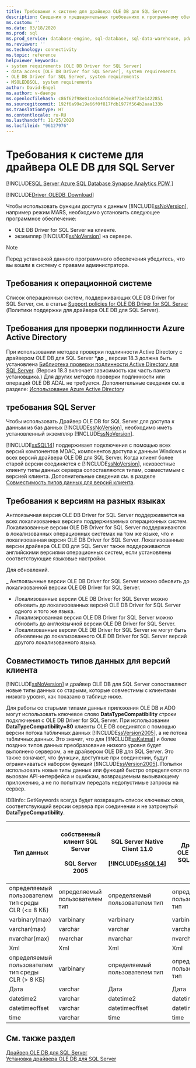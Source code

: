 ```yaml
---
title: Требования к системе для драйвера OLE DB для SQL Server
description: Сведения о предварительных требованиях к программному обеспечению, необходимых для использования функций доступа к данным SQL Server, например функции MARS, в OLE DB Driver for SQL Server.
ms.custom: ''
ms.date: 03/18/2020
ms.prod: sql
ms.prod_service: database-engine, sql-database, sql-data-warehouse, pdw
ms.reviewer: ''
ms.technology: connectivity
ms.topic: reference
helpviewer_keywords:
- system requirements [OLE DB Driver for SQL Server]
- data access [OLE DB Driver for SQL Server], system requirements
- OLE DB Driver for SQL Server, system requirements
- MSOLEDBSQL, system requirements
author: David-Engel
ms.author: v-daenge
ms.openlocfilehash: c86f62f98e81ce3c4fdd86e1e79e8f73e1422851
ms.sourcegitcommit: 192f6a99e19e66f0f817fdb1977f564b2aaa133b
ms.translationtype: HT
ms.contentlocale: ru-RU
ms.lasthandoff: 11/25/2020
ms.locfileid: "96127976"
---
```

# <a name="system-requirements-for-ole-db-driver-for-sql-server"></a>Требования к системе для драйвера OLE DB для SQL Server

[!INCLUDE[SQL Server Azure SQL Database Synapse Analytics PDW ](../../includes/applies-to-version/sql-asdb-asdbmi-asa-pdw.md)]

[!INCLUDE[Driver_OLEDB_Download](../../includes/driver_oledb_download.md)]

Чтобы использовать функции доступа к данным [!INCLUDE[ssNoVersion](../../includes/ssnoversion-md.md)], например режим MARS, необходимо установить следующее программное обеспечение:  

* OLE DB Driver for SQL Server на клиенте.  
* экземпляр [!INCLUDE[ssNoVersion](../../includes/ssnoversion-md.md)] на сервере.

> [!NOTE]  
> Перед установкой данного программного обеспечения убедитесь, что вы вошли в систему с правами администратора.  

## <a name="operating-system-requirements"></a>Требования к операционной системе  

Список операционных систем, поддерживающих OLE DB Driver for SQL Server, см. в статье [Support policies for OLE DB Driver for SQL Server](../oledb/applications/support-policies-for-oledb-driver-for-sql-server.md) (Политики поддержки для драйвера OLE DB для SQL Server).  

## <a name="azure-active-directory-authentication-requirements"></a>Требования для проверки подлинности Azure Active Directory  

При использовании методов проверки подлинности Active Directory с драйвером OLE DB для SQL Server ***до** _ версии 18.3 должна быть установлена [Библиотека проверки подлинности Active Directory для SQL Server](https://go.microsoft.com/fwlink/?LinkID=513072). (Версия 18.3 включает зависимость как часть пакета установщика.) Для других методов проверки подлинности или операций OLE DB ADAL не требуется. Дополнительные сведения см. в разделе: [Использование Azure Active Directory](features/using-azure-active-directory.md)

## <a name="sql-server-requirements"></a>требования SQL Server  

Чтобы использовать Драйвер OLE DB for SQL Server для доступа к данным из баз данных [!INCLUDE[ssNoVersion](../../includes/ssnoversion-md.md)], необходимо иметь установленный экземпляр [!INCLUDE[ssNoVersion](../../includes/ssnoversion-md.md)].  

[!INCLUDE[ssSQL14](../../includes/sssql14-md.md)] поддерживает подключения с помощью всех версий компонентов MDAC, компонентов доступа к данным Windows и всех версий драйвера OLE DB для SQL Server. Когда клиент более старой версии соединяется с [!INCLUDE[ssNoVersion](../../includes/ssnoversion-md.md)], неизвестные клиенту типы данных сервера сопоставляются типам, совместимым с версией клиента. Дополнительные сведения см. в разделе [Совместимость типов данных для версий клиента](#data-type-compatibility-for-client-versions).  

## <a name="cross-language-requirements"></a>Требования к версиям на разных языках  

Англоязычная версия OLE DB Driver for SQL Server поддерживается на всех локализованных версиях поддерживаемых операционных систем. Локализованные версии OLE DB Driver for SQL Server поддерживаются в локализованных операционных системах на том же языке, что и локализованная версия OLE DB Driver for SQL Server. Локализованные версии драйвера OLE DB для SQL Server также поддерживаются английскими версиями операционных систем, если установлены соответствующие языковые настройки.  

Для обновлений.  

_ Англоязычные версии OLE DB Driver for SQL Server можно обновить до локализованной версии OLE DB Driver for SQL Server.  
* Локализованные версии OLE DB Driver for SQL Server можно обновить до локализованных версий OLE DB Driver for SQL Server одного и того же языка.  
* Локализированная версия OLE DB Driver for SQL Server можно обновить до англоязычной версии OLE DB Driver for SQL Server.  
* Локализованные версии OLE DB Driver for SQL Server не могут быть обновлены до локализованного OLE DB Driver for SQL Server версий другого локализованного языка.  

## <a name="data-type-compatibility-for-client-versions"></a>Совместимость типов данных для версий клиента  

[!INCLUDE[ssNoVersion](../../includes/ssnoversion-md.md)] и драйвер OLE DB для SQL Server сопоставляют новые типы данных со старыми, которые совместимы с клиентами низкого уровня, как показано в таблице ниже.  

Для работы со старыми типами данных приложения OLE DB и ADO могут использовать ключевое слово **DataTypeCompatibility** строки подключения с OLE DB Driver for SQL Server. При использовании **DataTypeCompatibility=80** клиенты OLE DB соединятся с помощью версии потока табличных данных [!INCLUDE[ssVersion2005](../../includes/ssversion2005-md.md)], а не потока табличных данных. Это значит, что для [!INCLUDE[ssKatmai](../../includes/sskatmai-md.md)] и более поздних типов данных преобразование низкого уровня будет выполнено сервером, а не драйвером OLE DB для SQL Server. Это также означает, что функции, доступные при соединении, будут ограничиваться набором функций [!INCLUDE[ssVersion2005](../../includes/ssversion2005-md.md)]. Попытки использовать новые типы данных или функций быстро определяются по вызовам API-интерфейса и ошибкам, возвращаемым вызывающему приложению, а не по попыткам передать недопустимые запросы на сервер.  

IDBInfo::GetKeywords всегда будет возвращать список ключевых слов, соответствующий версии сервера при соединении и не затронутый **DataTypeCompatibility**.  

|Тип данных|собственный клиент SQL Server<br /><br />SQL Server 2005|SQL Server Native Client 11.0<br /><br /> [!INCLUDE[ssSQL14](../../includes/sssql14-md.md)]|Драйвер OLE DB для SQL Server|Компоненты доступа к данным Windows, компоненты MDAC и<br /><br /> Приложения OLE DB Driver for SQL Server со свойством DataTypeCompatibility=80|  
|---------------|--------------------------------------------------|-------------------------------------------------------------|-------------------------------------------------------------|-------------------------------------------------------------------------------------------------------------------------------|  
|определяемый пользователем тип среды CLR (\<= 8 КБ)|определяемый пользователем тип|определяемый пользователем тип|определяемый пользователем тип|Varbinary|  
|varbinary(max)|varbinary|varbinary|varbinary|Образ —|  
|varchar(max)|varchar|varchar|varchar|текст|  
|nvarchar(max)|nvarchar|nvarchar|nvarchar|Ntext|  
|Xml|Xml|Xml|Xml|Ntext|  
|определяемый пользователем тип среды CLR (> 8 КБ)|varbinary|определяемый пользователем тип|определяемый пользователем тип|Образ —|  
|Дата|varchar|Дата|Дата|Varchar|  
|datetime2|varchar|datetime2|datetime2|Varchar|  
|datetimeoffset|varchar|datetimeoffset|datetimeoffset|Varchar|  
|time|varchar|time|time|Varchar|  

## <a name="see-also"></a>См. также раздел  

[Драйвер OLE DB для SQL Server](../oledb/oledb-driver-for-sql-server.md)  
[Установка драйвера OLE DB для SQL Server](../oledb/applications/installing-oledb-driver-for-sql-server.md)  
